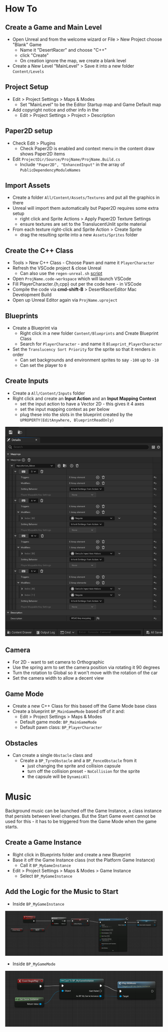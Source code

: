 # How To

## Create a Game and Main Level
* Open Unreal and from the welcome wizard or File > New Project choose "Blank" Game
    - Name it "DesertRacer" and choose "C++"
    - click "Create"
    - On creation ignore the map, we create a blank level
* Create a New Level "MainLevel" > Save it into a new folder `Content/Levels`

## Project Setup
* Edit > Project Settings > Maps & Modes
    - Set "MainLevel" to be the Editor Startup map and Game Default map
* Add copyright notice and other info in the 
    - Edit > Project Settings > Project > Description

## Paper2D setup
* Check Edit > Plugins
    - Check Paper2D is enabled and context menu in the content draw shows Paper2D items
* Edit `ProjectDir/Source/ProjName/ProjName.Build.cs`
    - Include `"Paper2D", "EnhancedInput"` in the array of `PublicDependencyModuleNames`

## Import Assets
* Create a folder `All/Content/Assets/Textures` and put all the graphics in there
* Unreal will import them automatically but Paper2D requires some extra setup
    - right click and Sprite Actions > Apply Paper2D Texture Settings
    - ensure textures are set to the TranslucentUnlit sprite material
* From each texture right-click and Sprite Action > Create Sprite
    - drag the resulting sprite into a new `Assets/Sprites` folder

## Create the C++ Class 
* Tools > New C++ Class - Choose Pawn and name it `PlayerCharacter`
* Refresh the VSCode project & close Unreal
    - Can also use the `regen-unreal.sh` [script]
* Open `ProjName.code-workspace` which will launch VSCode
* Fill PlayerCharacter.{h,cpp} out per the code here - in VSCode
* Compile the code via **cmd-shift-B** > DesertRacerEditor Mac Development Build
* Open up Unreal Editor again via `ProjName.uproject`

[script]: https://gist.github.com/sarah-j-smith/317386821d3de5b08fcf7605187caf60

## Blueprints
* Create a Blueprint via
    - Right click in a new folder `Content/Blueprints` and Create Blueprint Class
    - Search for `PlayerCharacter` - and name it `Blueprint_PlayerCharacter`
* Set the `Translucency Sort Priority` for the sprite so that it renders in order
    - Can set backgrounds and environment sprites to say `-100` up to `-10`
    - Can set the player to `0` 

## Create Inputs
* Create a `All/Content/Inputs` folder
* Right click and create an **Input Action** and an **Input Mapping Context**
    - set the input action to have a Vector 2D - this gives it 4 axes
    - set the input mapping context as per below
    - plug these into the slots in the blueprint created by the `UPROPERTY(EditAnywhere, BlueprintReadOnly)`

![input-context](input-context.png)

## Camera
* For 2D - want to set camera to Orthographic
* Use the spring arm to set the camera position via rotating it 90 degrees
* Turn the rotation to Global so it won't move with the rotation of the car
* Set the camera width to allow a decent view 

## Game Mode
* Create a new C++ Class for this based off the Game Mode base class
* Create a blueprint `BP_MainGameMode` based off of it and:
    - Edit > Project Settings > Maps & Modes
    - Default game mode: `BP_MainGameMode`
    - Default pawn class: `BP_PlayerCharacter`

## Obstacles
* Can create a single `Obstacle` class and 
    - Create a `BP_TyreObstacle` and a `BP_FenceObstacle` from it
        - just changing the sprite and collision capsule
        - turn off the collision preset - `NoCollision` for the sprite
        - the capsule will be `DynamicAll`

# Music

Background music can be launched off the Game Instance, a class instance
that persists between level changes. But the Start Game event cannot
be used for this - it has to be triggered from the Game Mode when the 
game starts.

## Create a Game Instance

* Right click in Blueprints folder and create a new Blueprint
* Base it off the Game Instance class (not the Platform Game Instance)
    - Call it `BP_MyGameInstance`
* Edit > Project Settings > Maps & Modes > Game Instance
    - Select `BP_MyGameInstance`

## Add the Logic for the Music to Start

* Inside `BP_MyGameInstance`

![screenshot of blueprint](./BP_MyGameInstance.png)

* Inside `BP_MyGameMode`

![screenshot of blueprint](./BP_MyGameMode.png)
